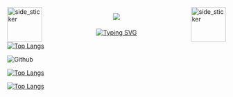  <img align="left" width=80px height=80px alt="side_sticker" src="https://media.giphy.com/media/TEnXkcsHrP4YedChhA/giphy.gif" />
 <img align="right" width=80px height=80px alt="side_sticker" src="https://media.giphy.com/media/TEnXkcsHrP4YedChhA/giphy.gif" />
 
<p align="center"><img src="https://i.imgur.com/A6bWGFl.gif"/></p>

<div style="margin-top: 20px;">
    <p align="center">
        <a href="https://git.io/typing-svg">
            <img
                src="https://readme-typing-svg.herokuapp.com/?size=35&color=FFFFFF&width=1000&lines=Hello+And+Welcome+To+My+Github+Profile!"
                alt="Typing SVG"
            />
        </a>
    </p>
</div>

[![Top Langs](https://github-readme-stats.vercel.app/api?username=shafiqsadat&show_icons=true&show=reviews,discussions_started,discussions_answered,prs_merged,prs_merged_percentage&theme=dark)](https://github.com/ShafiqSadat)


![Github](https://img.shields.io/github/followers/ShafiqSadat?label=Follow&style=social)
<!--
**ShafiqSadat/ShafiqSadat** is a ✨ _special_ ✨ repository because its `README.md` (this file) appears on your GitHub profile.

Here are some ideas to get you started:

- 🔭 I’m currently working on ...
- 🌱 I’m currently learning ...
- 👯 I’m looking to collaborate on ...
- 🤔 I’m looking for help with ...
- 💬 Ask me about ...
- 📫 How to reach me: ...
- 😄 Pronouns: ...
- ⚡ Fun fact: ...
-->

[![Top Langs](https://github-readme-stats.vercel.app/api/top-langs/?username=shafiqsadat&layout=donut&theme=dark)](https://github.com/ShafiqSadat)

[![Top Langs](https://github-profile-summary-cards.vercel.app/api/cards/profile-details?username=ShafiqSadat&theme=github_dark)](https://github.com/ShafiqSadat)
